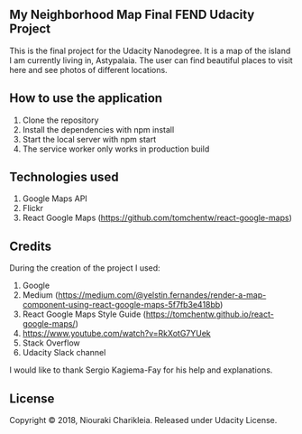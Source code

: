 ## My Neighborhood Map Final FEND Udacity Project

This is the final project for the Udacity Nanodegree. It is a map of the island I am currently living in, Astypalaia. The user can find beautiful places to visit here and see photos of different locations.

## How to use the application

1. Clone the repository
2. Install the dependencies with npm install
3. Start the local server with npm start
4. The service worker only works in production build

## Technologies used

1. Google Maps API
2. Flickr
3. React Google Maps (https://github.com/tomchentw/react-google-maps)

## Credits
During the creation of the project I used:

1. Google
2. Medium (https://medium.com/@yelstin.fernandes/render-a-map-component-using-react-google-maps-5f7fb3e418bb)
3. React Google Maps Style Guide (https://tomchentw.github.io/react-google-maps/)
4. https://www.youtube.com/watch?v=RkXotG7YUek
5. Stack Overflow
6. Udacity Slack channel

I would like to thank Sergio Kagiema-Fay for his help and explanations.

## License

Copyright © 2018, Niouraki Charikleia. Released under Udacity License.
